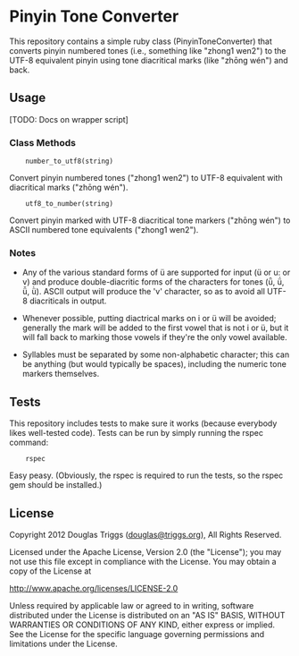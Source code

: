 # Pinyin Tone Converter

This repository contains a simple ruby class (PinyinToneConverter) that converts pinyin numbered tones (i.e., something like "zhong1 wen2") to the UTF-8 equivalent pinyin using tone diacritical marks (like "zhōng wén") and back.

## Usage

[TODO: Docs on wrapper script]

### Class Methods

        number_to_utf8(string)
Convert pinyin numbered tones ("zhong1 wen2") to UTF-8 equivalent with diacritical marks ("zhōng wén").

        utf8_to_number(string)
Convert pinyin marked with UTF-8 diacritical tone markers ("zhōng wén") to ASCII numbered tone equivalents ("zhong1 wen2").

### Notes

* Any of the various standard forms of ü are supported for input (ü or u: or v) and produce double-diacritic forms of the characters for tones (ǖ, ǘ, ǚ, ǜ).  ASCII output will produce the 'v' character, so as to avoid all UTF-8 diacriticals in output.

* Whenever possible, putting diactrical marks on i or ü will be avoided; generally the mark will be added to the first vowel that is not i or ü, but it will fall back to marking those vowels if they're the only vowel available.

* Syllables must be separated by some non-alphabetic character; this can be anything (but would typically be spaces), including the numeric tone markers themselves.

## Tests

This repository includes tests to make sure it works (because everybody likes well-tested code).  Tests can be run by simply running the rspec command:

        rspec

Easy peasy.  (Obviously, the rspec is required to run the tests, so the rspec gem should be installed.)

## License

Copyright 2012 Douglas Triggs (douglas@triggs.org), All Rights Reserved.

Licensed under the Apache License, Version 2.0 (the "License"); you may not use this file except in compliance with the License. You may obtain a copy of the License at

http://www.apache.org/licenses/LICENSE-2.0

Unless required by applicable law or agreed to in writing, software distributed under the License is distributed on an "AS IS" BASIS, WITHOUT WARRANTIES OR CONDITIONS OF ANY KIND, either express or implied. See the License for the specific language governing permissions and limitations under the License.

